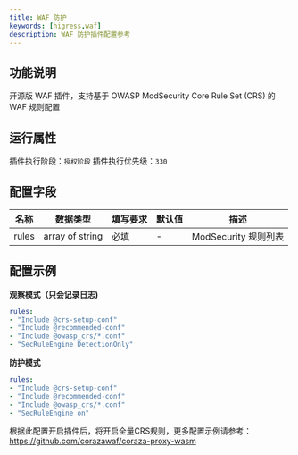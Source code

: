 ```yaml
---
title: WAF 防护
keywords: [higress,waf]
description: WAF 防护插件配置参考
---
```


## 功能说明
开源版 WAF 插件，支持基于 OWASP ModSecurity Core Rule Set (CRS) 的 WAF 规则配置

## 运行属性

插件执行阶段：`授权阶段`
插件执行优先级：`330`

## 配置字段
|名称   | 数据类型  | 填写要求  | 默认值  | 描述  |
|---|---|---|---|---|
|  rules | array of string  | 必填  |  - | ModSecurity 规则列表 |

## 配置示例

**观察模式（只会记录日志)**

```yaml
rules:
- "Include @crs-setup-conf"
- "Include @recommended-conf"
- "Include @owasp_crs/*.conf"
- "SecRuleEngine DetectionOnly"
```

**防护模式**

```yaml
rules:
- "Include @crs-setup-conf"
- "Include @recommended-conf"
- "Include @owasp_crs/*.conf"
- "SecRuleEngine on"
```

根据此配置开启插件后，将开启全量CRS规则，更多配置示例请参考：https://github.com/corazawaf/coraza-proxy-wasm
